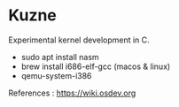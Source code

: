 # Kuzne

Experimental kernel development in C.

- sudo apt install nasm
- brew install i686-elf-gcc (macos & linux)
- qemu-system-i386

References : https://wiki.osdev.org